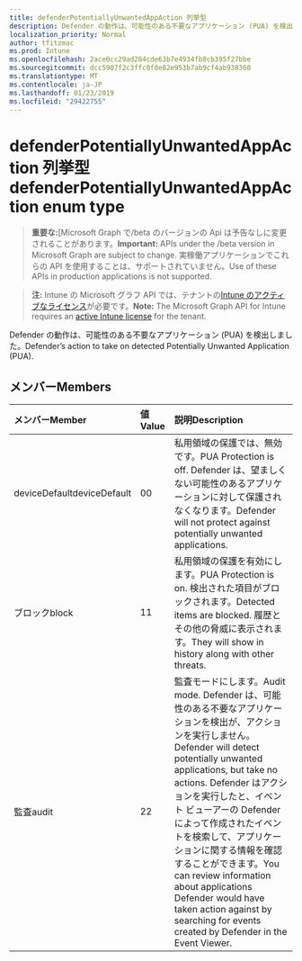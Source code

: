 ```yaml
---
title: defenderPotentiallyUnwantedAppAction 列挙型
description: Defender の動作は、可能性のある不要なアプリケーション (PUA) を検出しました。
localization_priority: Normal
author: tfitzmac
ms.prod: Intune
ms.openlocfilehash: 2ace0cc29ad284cde63b7e4934fb8cb395f27bbe
ms.sourcegitcommit: dcc5907f2c3ffc0f0e82e953b7ab9cf4ab938360
ms.translationtype: MT
ms.contentlocale: ja-JP
ms.lasthandoff: 01/23/2019
ms.locfileid: "29422755"
---
```

# <a name="defenderpotentiallyunwantedappaction-enum-type"></a><span data-ttu-id="70ae1-103">defenderPotentiallyUnwantedAppAction 列挙型</span><span class="sxs-lookup"><span data-stu-id="70ae1-103">defenderPotentiallyUnwantedAppAction enum type</span></span>

> <span data-ttu-id="70ae1-104">**重要な:**[Microsoft Graph で/beta のバージョンの Api は予告なしに変更されることがあります。</span><span class="sxs-lookup"><span data-stu-id="70ae1-104">**Important:** APIs under the /beta version in Microsoft Graph are subject to change.</span></span> <span data-ttu-id="70ae1-105">実稼働アプリケーションでこれらの API を使用することは、サポートされていません。</span><span class="sxs-lookup"><span data-stu-id="70ae1-105">Use of these APIs in production applications is not supported.</span></span>

> <span data-ttu-id="70ae1-106">**注:** Intune の Microsoft グラフ API では、テナントの[Intune のアクティブなライセンス](https://go.microsoft.com/fwlink/?linkid=839381)が必要です。</span><span class="sxs-lookup"><span data-stu-id="70ae1-106">**Note:** The Microsoft Graph API for Intune requires an [active Intune license](https://go.microsoft.com/fwlink/?linkid=839381) for the tenant.</span></span>

<span data-ttu-id="70ae1-107">Defender の動作は、可能性のある不要なアプリケーション (PUA) を検出しました。</span><span class="sxs-lookup"><span data-stu-id="70ae1-107">Defender’s action to take on detected Potentially Unwanted Application (PUA).</span></span>

## <a name="members"></a><span data-ttu-id="70ae1-108">メンバー</span><span class="sxs-lookup"><span data-stu-id="70ae1-108">Members</span></span>
|<span data-ttu-id="70ae1-109">メンバー</span><span class="sxs-lookup"><span data-stu-id="70ae1-109">Member</span></span>|<span data-ttu-id="70ae1-110">値</span><span class="sxs-lookup"><span data-stu-id="70ae1-110">Value</span></span>|<span data-ttu-id="70ae1-111">説明</span><span class="sxs-lookup"><span data-stu-id="70ae1-111">Description</span></span>|
|:---|:---|:---|
|<span data-ttu-id="70ae1-112">deviceDefault</span><span class="sxs-lookup"><span data-stu-id="70ae1-112">deviceDefault</span></span>|<span data-ttu-id="70ae1-113">0</span><span class="sxs-lookup"><span data-stu-id="70ae1-113">0</span></span>|<span data-ttu-id="70ae1-114">私用領域の保護では、無効です。</span><span class="sxs-lookup"><span data-stu-id="70ae1-114">PUA Protection is off.</span></span> <span data-ttu-id="70ae1-115">Defender は、望ましくない可能性のあるアプリケーションに対して保護されなくなります。</span><span class="sxs-lookup"><span data-stu-id="70ae1-115">Defender will not protect against potentially unwanted applications.</span></span>|
|<span data-ttu-id="70ae1-116">ブロック</span><span class="sxs-lookup"><span data-stu-id="70ae1-116">block</span></span>|<span data-ttu-id="70ae1-117">1</span><span class="sxs-lookup"><span data-stu-id="70ae1-117">1</span></span>|<span data-ttu-id="70ae1-118">私用領域の保護を有効にします。</span><span class="sxs-lookup"><span data-stu-id="70ae1-118">PUA Protection is on.</span></span> <span data-ttu-id="70ae1-119">検出された項目がブロックされます。</span><span class="sxs-lookup"><span data-stu-id="70ae1-119">Detected items are blocked.</span></span> <span data-ttu-id="70ae1-120">履歴とその他の脅威に表示されます。</span><span class="sxs-lookup"><span data-stu-id="70ae1-120">They will show in history along with other threats.</span></span>|
|<span data-ttu-id="70ae1-121">監査</span><span class="sxs-lookup"><span data-stu-id="70ae1-121">audit</span></span>|<span data-ttu-id="70ae1-122">2</span><span class="sxs-lookup"><span data-stu-id="70ae1-122">2</span></span>|<span data-ttu-id="70ae1-123">監査モードにします。</span><span class="sxs-lookup"><span data-stu-id="70ae1-123">Audit mode.</span></span> <span data-ttu-id="70ae1-124">Defender は、可能性のある不要なアプリケーションを検出が、アクションを実行しません。</span><span class="sxs-lookup"><span data-stu-id="70ae1-124">Defender will detect potentially unwanted applications, but take no actions.</span></span> <span data-ttu-id="70ae1-125">Defender はアクションを実行したと、イベント ビューアーの Defender によって作成されたイベントを検索して、アプリケーションに関する情報を確認することができます。</span><span class="sxs-lookup"><span data-stu-id="70ae1-125">You can review information about applications Defender would have taken action against by searching for events created by Defender in the Event Viewer.</span></span>|




